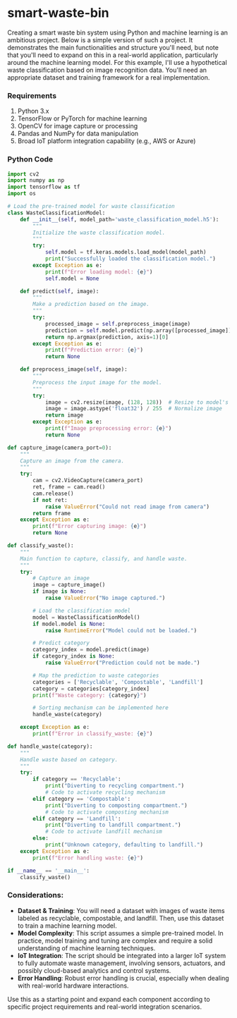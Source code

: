 # smart-waste-bin

Creating a smart waste bin system using Python and machine learning is an ambitious project. Below is a simple version of such a project. It demonstrates the main functionalities and structure you'll need, but note that you'll need to expand on this in a real-world application, particularly around the machine learning model. For this example, I'll use a hypothetical waste classification based on image recognition data. You'll need an appropriate dataset and training framework for a real implementation.

### Requirements
1. Python 3.x
2. TensorFlow or PyTorch for machine learning
3. OpenCV for image capture or processing
4. Pandas and NumPy for data manipulation
5. Broad IoT platform integration capability (e.g., AWS or Azure)

### Python Code
```python
import cv2
import numpy as np
import tensorflow as tf
import os

# Load the pre-trained model for waste classification
class WasteClassificationModel:
    def __init__(self, model_path='waste_classification_model.h5'):
        """
        Initialize the waste classification model.
        """
        try:
            self.model = tf.keras.models.load_model(model_path)
            print("Successfully loaded the classification model.")
        except Exception as e:
            print(f"Error loading model: {e}")
            self.model = None

    def predict(self, image):
        """
        Make a prediction based on the image.
        """
        try:
            processed_image = self.preprocess_image(image)
            prediction = self.model.predict(np.array([processed_image]))
            return np.argmax(prediction, axis=1)[0]
        except Exception as e:
            print(f"Prediction error: {e}")
            return None

    def preprocess_image(self, image):
        """
        Preprocess the input image for the model.
        """
        try:
            image = cv2.resize(image, (128, 128))  # Resize to model's expected input
            image = image.astype('float32') / 255  # Normalize image
            return image
        except Exception as e:
            print(f"Image preprocessing error: {e}")
            return None

def capture_image(camera_port=0):
    """
    Capture an image from the camera.
    """
    try:
        cam = cv2.VideoCapture(camera_port)
        ret, frame = cam.read()
        cam.release()
        if not ret:
            raise ValueError("Could not read image from camera")
        return frame
    except Exception as e:
        print(f"Error capturing image: {e}")
        return None

def classify_waste():
    """
    Main function to capture, classify, and handle waste.
    """
    try:
        # Capture an image
        image = capture_image()
        if image is None:
            raise ValueError("No image captured.")

        # Load the classification model
        model = WasteClassificationModel()
        if model.model is None:
            raise RuntimeError("Model could not be loaded.")

        # Predict category
        category_index = model.predict(image)
        if category_index is None:
            raise ValueError("Prediction could not be made.")

        # Map the prediction to waste categories
        categories = ['Recyclable', 'Compostable', 'Landfill']
        category = categories[category_index]
        print(f"Waste category: {category}")

        # Sorting mechanism can be implemented here
        handle_waste(category)

    except Exception as e:
        print(f"Error in classify_waste: {e}")

def handle_waste(category):
    """
    Handle waste based on category.
    """
    try:
        if category == 'Recyclable':
            print("Diverting to recycling compartment.")
            # Code to activate recycling mechanism
        elif category == 'Compostable':
            print("Diverting to composting compartment.")
            # Code to activate composting mechanism
        elif category == 'Landfill':
            print("Diverting to landfill compartment.")
            # Code to activate landfill mechanism
        else:
            print("Unknown category, defaulting to landfill.")
    except Exception as e:
        print(f"Error handling waste: {e}")

if __name__ == '__main__':
    classify_waste()
```

### Considerations:
- **Dataset & Training**: You will need a dataset with images of waste items labeled as recyclable, compostable, and landfill. Then, use this dataset to train a machine learning model.
- **Model Complexity**: This script assumes a simple pre-trained model. In practice, model training and tuning are complex and require a solid understanding of machine learning techniques.
- **IoT Integration**: The script should be integrated into a larger IoT system to fully automate waste management, involving sensors, actuators, and possibly cloud-based analytics and control systems.
- **Error Handling**: Robust error handling is crucial, especially when dealing with real-world hardware interactions.

Use this as a starting point and expand each component according to specific project requirements and real-world integration scenarios.